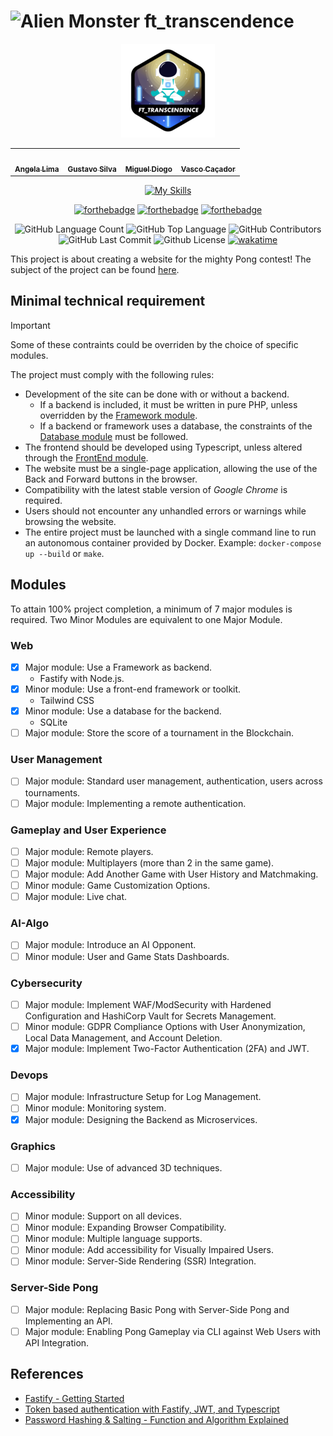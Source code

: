 # <img src="https://raw.githubusercontent.com/Tarikul-Islam-Anik/Animated-Fluent-Emojis/master/Emojis/Smilies/Alien%20Monster.png" alt="Alien Monster" width="25" height="25" /> ft_transcendence

<div align=center>
  
  ![badge](https://raw.githubusercontent.com/angelamcosta/angelamcosta/main/42_badges/ft_transcendencen.png)

  <table>
  <tr>
    <td align="center"><a href="https://github.com/angelamcosta"><img src="https://avatars.githubusercontent.com/u/14792447?v=4?s=100" width="100px;" alt=""/><br /><sub><b>Angela Lima</b></sub></a><br /><a href="https://github.com/angelamcosta" title="Angela Lima"></a></td>
    <td align="center"><a href="https://github.com/gcssilva"><img src="https://avatars.githubusercontent.com/u/108615291?v=4" width="100px;" alt=""/><br /><sub><b>Gustavo Silva</b></sub></a><br /><a href="https://github.com/gcssilva" title="Gustavo Silva"></a></td>
    <td align="center"><a href="http://github.com/mgdiogo"><img src="https://avatars.githubusercontent.com/u/109535612?v=4?s=100" width="100px;" alt=""/><br /><sub><b>Miguel Diogo</b></sub></a><br /><a href="https://github.com/mgdiogo/" title="Miguel Diogo"></a></td>
    <td align="center"><a href="http://github.com/Vasco23"><img src="https://cdn.intra.42.fr/users/a5168643884fed14a9997fd95c6c4263/vcacador.jpg" height="100px;" alt=""/><br /><sub><b>Vasco Caçador</b></sub></a><br /><a href="https://github.com/Vasco23/" title="Vasco Caçador"></a></td>
  </tr>
</table>

[![My Skills](https://skillicons.dev/icons?i=bootstrap,docker,nodejs,ts,sqlite,bash&theme=dark)](https://skillicons.dev)


[![forthebadge](https://forthebadge.com/images/badges/docker-container.svg)](https://forthebadge.com) [![forthebadge](https://forthebadge.com/images/badges/made-with-love__.svg)](https://forthebadge.com) [![forthebadge](https://forthebadge.com/images/badges/made-with-typescript.svg)](https://forthebadge.com) 

</div>

<div align=center>

  <img alt="GitHub Language Count" src="https://img.shields.io/github/languages/count/angelamcosta/ft_transcendence" /> <img alt="GitHub Top Language" src="https://img.shields.io/github/languages/top/angelamcosta/ft_transcendence" /> <img alt="GitHub Contributors" src="https://img.shields.io/github/contributors/angelamcosta/ft_transcendence" /> <img alt="GitHub Last Commit" src="https://img.shields.io/github/last-commit/angelamcosta/ft_transcendence" /> <img alt="Github License" src="https://img.shields.io/github/license/angelamcosta/ft_transcendence" /> <a href="https://wakatime.com/badge/user/0c29d5b3-c30b-4e1a-ad07-2da3bd4f7e05/project/ae9b77b3-210d-4f50-a73b-4cf4ac753c11"><img src="https://wakatime.com/badge/user/0c29d5b3-c30b-4e1a-ad07-2da3bd4f7e05/project/ae9b77b3-210d-4f50-a73b-4cf4ac753c11.svg" alt="wakatime"></a>

</div>

This project is about creating a website for the mighty Pong contest! The subject of the project can be found [here](https://raw.githubusercontent.com/angelamcosta/ft_transcendence/main/en.subject.pdf).

## Minimal technical requirement

> [!IMPORTANT]  
> Some of these contraints could be overriden by the choice of specific modules.

The project must comply with the following rules:

- Development of the site can be done with or without a backend.
  - If a backend is included, it must be written in pure PHP, unless overridden by the [Framework module](#web).
  - If a backend or framework uses a database, the constraints of the [Database module](#web) must be followed.
- The frontend should be developed using Typescript, unless altered through the [FrontEnd module](#web).
- The website must be a single-page application, allowing the use of the Back and Forward buttons in the browser.
- Compatibility with the latest stable version of _Google Chrome_ is required.
- Users should not encounter any unhandled errors or warnings while browsing the website.
- The entire project must be launched with a single command line to run an autonomous container provided by Docker. Example: `docker-compose up --build` or `make`.

## Modules

To attain 100% project completion, a minimum of 7 major modules is required. Two Minor Modules are equivalent to one Major Module.

### Web
- [x] Major module: Use a Framework as backend.
    - Fastify with Node.js.
- [x] Minor module: Use a front-end framework or toolkit.
    - Tailwind CSS
- [x] Minor module: Use a database for the backend.
    -  SQLite 
- [ ] Major module: Store the score of a tournament in the Blockchain.

### User Management
- [ ] Major module: Standard user management, authentication, users across tournaments.
- [ ] Major module: Implementing a remote authentication.

### Gameplay and User Experience
- [ ] Major module: Remote players.
- [ ] Major module: Multiplayers (more than 2 in the same game).
- [ ] Major module: Add Another Game with User History and Matchmaking.
- [ ] Minor module: Game Customization Options.
- [ ] Major module: Live chat.

### AI-Algo
- [ ] Major module: Introduce an AI Opponent.
- [ ] Minor module: User and Game Stats Dashboards.

### Cybersecurity
- [ ] Major module: Implement WAF/ModSecurity with Hardened Configuration and HashiCorp Vault for Secrets Management.
- [ ] Minor module: GDPR Compliance Options with User Anonymization, Local Data Management, and Account Deletion.
- [x] Major module: Implement Two-Factor Authentication (2FA) and JWT.

### Devops
- [ ] Major module: Infrastructure Setup for Log Management.
- [ ] Minor module: Monitoring system.
- [x] Major module: Designing the Backend as Microservices.

### Graphics
- [ ] Major module: Use of advanced 3D techniques.

### Accessibility
- [ ] Minor module: Support on all devices.
- [ ] Minor module: Expanding Browser Compatibility.
- [ ] Minor module: Multiple language supports.
- [ ] Minor module: Add accessibility for Visually Impaired Users.
- [ ] Minor module: Server-Side Rendering (SSR) Integration.

### Server-Side Pong
- [ ] Major module: Replacing Basic Pong with Server-Side Pong and Implementing an API.
- [ ] Major module: Enabling Pong Gameplay via CLI against Web Users with
API Integration.

## References
- [Fastify - Getting Started](https://fastify.dev/docs/latest/Guides/Getting-Started/)
- [Token based authentication with Fastify, JWT, and Typescript](https://medium.com/@atatijr/token-based-authentication-with-fastify-jwt-and-typescript-1fa5cccc63c5)
- [Password Hashing & Salting - Function and Algorithm Explained](https://www.authgear.com/post/password-hashing-salting-function-and-algorithm-explained)
